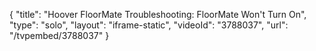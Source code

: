 {
    "title": "Hoover FloorMate Troubleshooting: FloorMate Won't Turn On",
    "type": "solo",
    "layout": "iframe-static",
    "videoId": "3788037",
    "url": "\/tvpembed\/3788037"
}